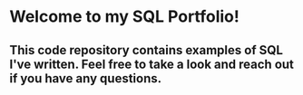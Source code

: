 # **Welcome to my SQL Portfolio!**
## **This code repository contains examples of SQL I've written. Feel free to take a look and reach out if you have any questions.**
